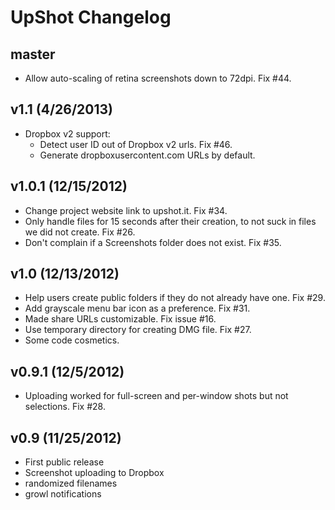 UpShot Changelog
================

master
------
* Allow auto-scaling of retina screenshots down to 72dpi. Fix #44.

v1.1 (4/26/2013)
----------------
* Dropbox v2 support:
  * Detect user ID out of Dropbox v2 urls. Fix #46.
  * Generate dropboxusercontent.com URLs by default.

v1.0.1 (12/15/2012)
-------------------
* Change project website link to upshot.it. Fix #34.
* Only handle files for 15 seconds after their creation, to not suck in files we did not create. Fix #26.
* Don't complain if a Screenshots folder does not exist. Fix #35.

v1.0 (12/13/2012)
-------------------
* Help users create public folders if they do not already have one. Fix #29.
* Add grayscale menu bar icon as a preference. Fix #31.
* Made share URLs customizable. Fix issue #16.
* Use temporary directory for creating DMG file. Fix #27.
* Some code cosmetics.

v0.9.1 (12/5/2012)
------------------
* Uploading worked for full-screen and per-window shots but not selections. Fix #28.

v0.9 (11/25/2012)
-----------------
* First public release
* Screenshot uploading to Dropbox
* randomized filenames
* growl notifications
